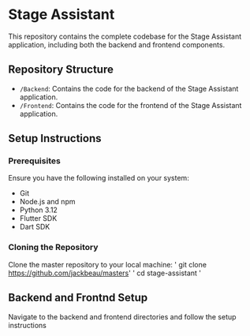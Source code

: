 # Stage Assistant

This repository contains the complete codebase for the Stage Assistant application, including both the backend and frontend components.

## Repository Structure

- `/Backend`: Contains the code for the backend of the Stage Assistant application.
- `/Frontend`: Contains the code for the frontend of the Stage Assistant application.

## Setup Instructions

### Prerequisites

Ensure you have the following installed on your system:
- Git
- Node.js and npm
- Python 3.12
- Flutter SDK
- Dart SDK

### Cloning the Repository

Clone the master repository to your local machine:
' git clone https://github.com/jackbeau/masters'
' cd stage-assistant '

## Backend and Frontnd Setup

Navigate to the backend and frontend directories and follow the setup instructions